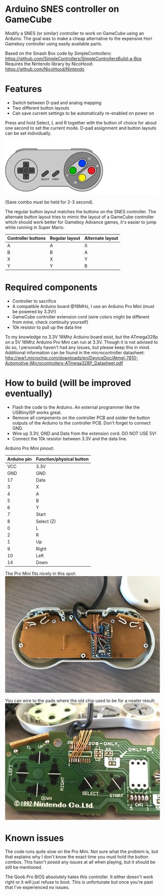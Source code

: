 # Arduino SNES controller on GameCube
Modify a SNES (or similar) controller to work on GameCube using an Arduino. The goal was to make a cheap alternative to the expensive Hori Gameboy controller using easily available parts.

Based on the Smash Box code by SimpleControllers: https://github.com/SimpleControllers/SimpleControllersBuild-a-Box
Requires the Nintendo library by NicoHood: https://github.com/NicoHood/Nintendo

# Features
* Switch between D-pad and analog mapping
* Two different button layouts
* Can save current settings to be automatically re-enabled on power on

Press and hold Select, L and R together with the button of choice for about one second to set the current mode. D-pad assignment and button layouts can be set individually.
![SNES controller](/SNES_controller.gif)

(Save combo must be held for 2-3 second).

The regular button layout matches the buttons on the SNES controller. The alternate button layout tries to mimic the layout of a GameCube controller which should work better for Gameboy Advance games, it's easier to jump while running in Super Mario.

Controller buttons | Regular layout | Alternate layout
------------ | ------------- | -------------
A | A | X
B | B | A
X | X | Y
Y | Y | B

# Required components
* Controller to sacrifice
* A compatible Arduino board @16MHz, I use an Arduino Pro Mini (must be powered by 3.3V!)
* GameCube controller extension cord (wire colors might be different from mine, check continuity yourself)
* 10k resistor to pull up the data line

To my knowledge no 3.3V 16Mhz Arduino board exist, but the ATmega328p on a 5V 16Mhz Arduino Pro Mini can run at 3.3V. Though it is not advised to do so, I personally haven't had any issues, but please keep this in mind. Additional information can be found in the microcontroller datasheet:
http://ww1.microchip.com/downloads/en/DeviceDoc/Atmel-7810-Automotive-Microcontrollers-ATmega328P_Datasheet.pdf

# How to build (will be improved eventually)
* Flash the code to the Arduino. An external programmer like the USBtinyISP works great.
* Remove all components on the controller PCB and solder the button outputs of the Arduino to the controller PCB. Don't forget to connect GND.
* Wire up 3.3V, GND and Data from the extension cord. DO NOT USE 5V!
* Connect the 10k resistor between 3.3V and the data line.

Arduino Pro Mini pinout:

Arduino pin | Function/physical button
------------ | -------------
VCC | 3.3V
GND | GND
17 | Data
3 | X
4 | A
5 | B
6 | Y
7 | Start
8 | Select (Z)
0 | L
2 | R
1 | Up
9 | Right
10 | Left
14 | Down

The Pro Mini fits nicely in this spot:
![SNES controller](/pictures/placement.jpg)

You can wire to the pads where the old chip used to be for a neater result:
![SNES controller](/pictures/wiring.jpg)

# Known issues
The code runs quite slow on the Pro Mini. Not sure what the problem is, but that explains why I don't know the exact time you must hold the button combos. This hasn't posed any issues at all when playing, but it should be still be mentioned.

The Qoob Pro BIOS absolutely hates this controller. It either doesn't work right or it will just refuse to boot. This is unfortunate but once you're past that I've experienced no issues.
